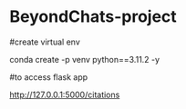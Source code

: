 # BeyondChats-project

#create virtual env

conda create -p venv python==3.11.2 -y

#to access flask app

http://127.0.0.1:5000/citations
